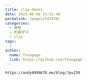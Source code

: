 ```yaml
---
title: clip-demo1
date: 2023-06-08 23:51:46
permalink: /pages/545970/
categories:
  - 编程
  - 机器学习
  - clip
tags:
  - 
author: 
  name: fovegage
  link: https://github.com/fovegage
---
```

```
https://andy9999678.me/blog/?p=239
```